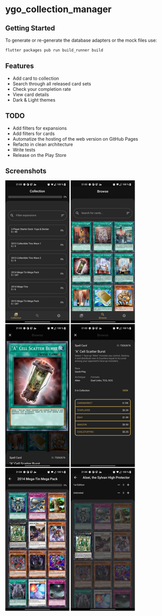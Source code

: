 # ygo_collection_manager

## Getting Started

To generate or re-generate the database adapters or the mock files use:

```bash
flutter packages pub run build_runner build
```

## Features

* Add card to collection
* Search through all released card sets
* Check your completion rate
* View card details
* Dark & Light themes

## TODO

* Add filters for expansions
* Add filters for cards
* Automatize the hosting of the web version on GitHub Pages
* Refacto in clean architecture
* Write tests
* Release on the Play Store

## Screenshots

<p float="left">
<img src="screenshots/flutter_01.png" height="450"/>
<img src="screenshots/flutter_02.png" height="450"/>
<img src="screenshots/flutter_03.png" height="450"/>
<img src="screenshots/flutter_04.png" height="450"/>
<img src="screenshots/flutter_05.png" height="450"/>
<img src="screenshots/flutter_06.png" height="450"/>
</p>
